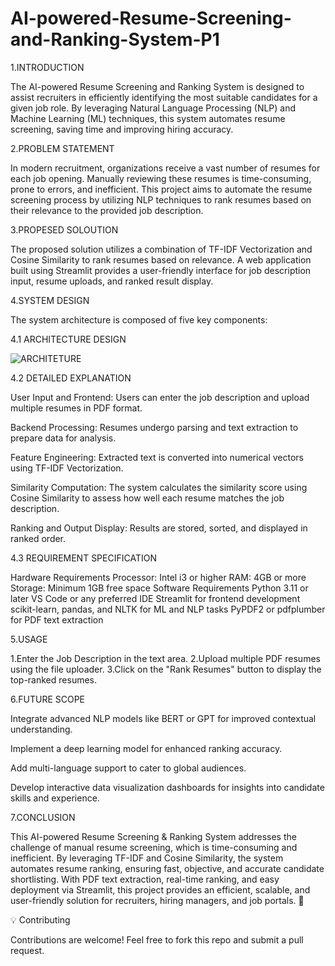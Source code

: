 # AI-powered-Resume-Screening-and-Ranking-System-P1

1.INTRODUCTION

The AI-powered Resume Screening and Ranking System is designed to assist recruiters in efficiently identifying the most suitable candidates for a given job role. By leveraging Natural Language Processing (NLP) and Machine Learning (ML) techniques, this system automates resume screening, saving time and improving hiring accuracy.

2.PROBLEM STATEMENT

In modern recruitment, organizations receive a vast number of resumes for each job opening. Manually reviewing these resumes is time-consuming, prone to errors, and inefficient. This project aims to automate the resume screening process by utilizing NLP techniques to rank resumes based on their relevance to the provided job description.

3.PROPESED SOLOUTION

The proposed solution utilizes a combination of TF-IDF Vectorization and Cosine Similarity to rank resumes based on relevance. A web application built using Streamlit provides a user-friendly interface for job description input, resume uploads, and ranked result display.

4.SYSTEM DESIGN

The system architecture is composed of five key components:

4.1 ARCHITECTURE DESIGN

![ARCHITETURE](https://github.com/user-attachments/assets/2113991f-b69f-468b-994f-413c78e54317)

4.2 DETAILED EXPLANATION

User Input and Frontend:
Users can enter the job description and upload multiple resumes in PDF format.

Backend Processing:
Resumes undergo parsing and text extraction to prepare data for analysis.

Feature Engineering:
Extracted text is converted into numerical vectors using TF-IDF Vectorization.

Similarity Computation:
The system calculates the similarity score using Cosine Similarity to assess how well each resume matches the job description.

Ranking and Output Display:
Results are stored, sorted, and displayed in ranked order.

4.3 REQUIREMENT SPECIFICATION

  Hardware Requirements
    Processor: Intel i3 or higher
    RAM: 4GB or more
    Storage: Minimum 1GB free space
  Software Requirements
    Python 3.11 or later
    VS Code or any preferred IDE
    Streamlit for frontend development
    scikit-learn, pandas, and NLTK for ML and NLP tasks
    PyPDF2 or pdfplumber for PDF text extraction
    
5.USAGE

1.Enter the Job Description in the text area.
2.Upload multiple PDF resumes using the file uploader.
3.Click on the "Rank Resumes" button to display the top-ranked resumes.

6.FUTURE SCOPE

Integrate advanced NLP models like BERT or GPT for improved contextual understanding.

Implement a deep learning model for enhanced ranking accuracy.

Add multi-language support to cater to global audiences.

Develop interactive data visualization dashboards for insights into candidate skills and experience.

7.CONCLUSION

This AI-powered Resume Screening & Ranking System addresses the challenge of manual resume screening, which is time-consuming and inefficient. By leveraging TF-IDF and Cosine Similarity, the system automates resume ranking, ensuring fast, objective, and accurate candidate shortlisting. With PDF text extraction, real-time ranking, and easy deployment via Streamlit, this project provides an efficient, scalable, and user-friendly solution for recruiters, hiring managers, and job portals. 🚀

💡 Contributing

Contributions are welcome! Feel free to fork this repo and submit a pull request.

